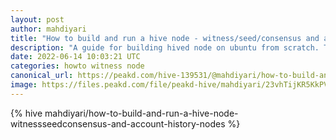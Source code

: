 ```yaml
---
layout: post
author: mahdiyari
title: "How to build and run a hive node - witness/seed/consensus and account history nodes"
description: "A guide for building hived node on ubuntu from scratch. This guide covers witness, seed, and account history node."
date: 2022-06-14 10:03:21 UTC
categories: howto witness node
canonical_url: https://peakd.com/hive-139531/@mahdiyari/how-to-build-and-run-a-hive-node-witnessseedconsensus-and-account-history-nodes
image: https://files.peakd.com/file/peakd-hive/mahdiyari/23vhTijKR5KkPV6ed3kJResajUvnSbCuX9GGUatFA1Sffbs7aJmbLdSvhxtD8mRoB8wdn.jpg
---
```

{% hive mahdiyari/how-to-build-and-run-a-hive-node-witnessseedconsensus-and-account-history-nodes %}
